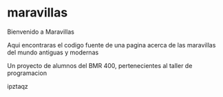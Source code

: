# maravillas

Bienvenido a Maravillas

Aqui encontraras el codigo fuente de una pagina acerca de las maravillas del mundo antiguas y modernas

Un proyecto de alumnos del BMR 400, pertenecientes al taller de programacion


ipztaqz
